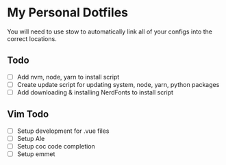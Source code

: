 # My Personal Dotfiles

You will need to use stow to automatically link all of your configs into the correct locations.

## Todo

- [ ] Add nvm, node, yarn to install script
- [ ] Create update script for updating system, node, yarn, python packages
- [ ] Add downloading & installing NerdFonts to install script

## Vim Todo

- [ ] Setup development for .vue files
- [ ] Setup Ale
- [ ] Setup coc code completion
- [ ] Setup emmet
